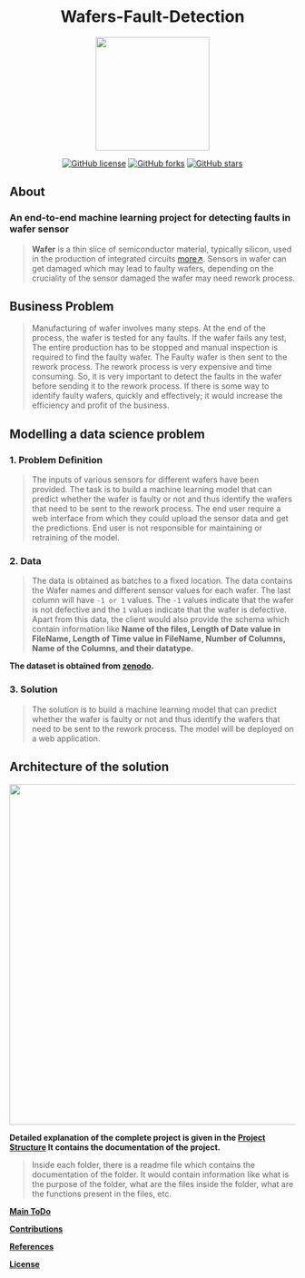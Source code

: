 <div align="center">

# Wafers-Fault-Detection

<img src="./Readme_Assets/semi.png" width="200" height="200">

[![GitHub license](./Readme_Assets/license-MIT-green.svg)](./LICENSE)
[![GitHub forks](https://img.shields.io/github/forks/kannanjayachandran/Wafers-Fault-Detection?style=social)](https://GitHub.com/microsoft/ML-For-Beginners/network/)
[![GitHub stars](https://img.shields.io/github/stars/kannanjayachandran/Wafers-Fault-Detection?style=social)](https://github.com/kannanjayachandran/Wafers-Fault-Detection/stargazers/)
</div>

## About

### An end-to-end machine learning project for detecting faults in wafer sensor

> **Wafer** is a thin slice of semiconductor material, typically silicon, used in the production of integrated circuits [more↗](https://en.wikipedia.org/wiki/Wafer_(electronics)#:~:text=In%20electronics%2C%20a%20wafer%20(also,in%20and%20upon%20the%20wafer.)). Sensors in wafer can get damaged which may lead to faulty wafers, depending on the cruciality of the sensor damaged the wafer may need rework process.

## Business Problem

>Manufacturing of wafer involves many steps. At the end of the process, the wafer is tested for any faults. If the wafer fails any test, The entire production has to be stopped and manual inspection is required to find the faulty wafer. The Faulty wafer is then sent to the rework process. The rework process is very expensive and time consuming. So, it is very important to detect the faults in the wafer before sending it to the rework process. If there is some way to identify faulty wafers, quickly and effectively; it would increase the efficiency and profit of the business.  

## Modelling a data science problem

### 1. Problem Definition

>The inputs of various sensors for different wafers have been provided. The task is to build a machine learning model that can predict whether the wafer is faulty or not and thus identify the wafers that need to be sent to the rework process. The end user require a web interface from which they could upload the sensor data and get the predictions. End user is not responsible for maintaining or retraining of the model.

### 2. Data

>The data is obtained as batches to a fixed location. The data contains the Wafer names and different sensor values for each wafer. The last column will have `-1 or 1` values. The `-1` values indicate that the wafer is not defective and the `1` values indicate that the wafer is defective. Apart from this data, the client would also provide the schema which contain information like **Name of the files, Length of Date value in FileName, Length of Time value in FileName, Number of Columns, Name of the Columns, and their datatype.**

**The dataset is obtained from [zenodo](https://zenodo.org/record/4322353#.Y7K4y3ZBytU).**

### 3. Solution

>The solution is to build a machine learning model that can predict whether the wafer is faulty or not and thus identify the wafers that need to be sent to the rework process. The model will be deployed on a web application.

## Architecture of the solution

<div align="center">
<img src="./Readme_Assets/Arch.png" width="700" height="600">
</div>

**Detailed explanation of the complete project is given in the [Project Structure](./Readme_Assets/Structure.md) It contains the documentation of the project.**

>Inside each folder, there is a readme file which contains the documentation of the folder. It would contain information like what is the purpose of the folder, what are the files inside the folder, what are the functions present in the files, etc.

**[Main ToDo](./Readme_Assets/ToDo.md)**

**[Contributions](./CONTRIBUTING.md)**

**[References](./Readme_Assets/Reference.md)**

**[License](./LICENSE)**


